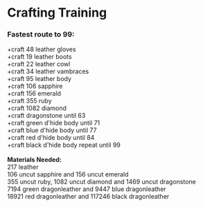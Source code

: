 # Crafting Training

### Fastest route to 99:

\+craft 48 leather gloves\
\+craft 19 leather boots\
\+craft 22 leather cowl\
\+craft 34 leather vambraces\
\+craft 95 leather body\
\+craft 106 sapphire\
\+craft 156 emerald\
\+craft 355 ruby\
\+craft 1082 diamond\
\+craft dragonstone until 63\
\+craft green d'hide body until 71\
\+craft blue d'hide body until 77\
\+craft red d'hide body until 84\
\+craft black d'hide body repeat until 99\
\
**Materials Needed:**\
217 leather\
106 uncut sapphire and 156 uncut emerald\
355 uncut ruby, 1082 uncut diamond and 1469 uncut dragonstone\
7194 green dragonleather and 9447 blue dragonleather\
18921 red dragonleather and 117246 black dragonleather
